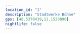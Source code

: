 ```yaml
---
location_id: "1"
description: "Stadtwerke Bühne"
gps: [48.5370439,12.1520890]
nightlife: false
---
```


